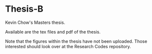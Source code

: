 # Thesis-B
Kevin Chow's Masters thesis. 

Available are the tex files and pdf of the thesis. 

Note that the figures within the thesis have not been uploaded. Those interested should look over at the Research Codes repository.
